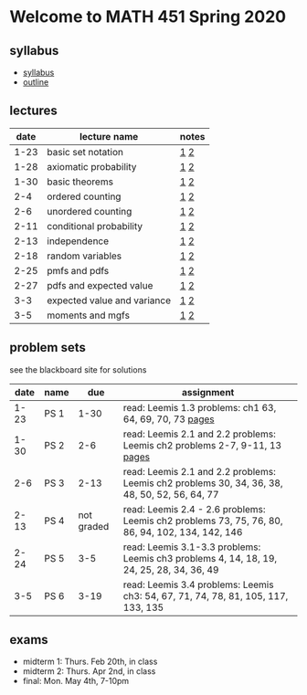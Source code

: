 # Welcome to MATH 451 Spring 2020

## syllabus

- [syllabus](syllabus/syllabus.pdf)
- [outline](student_outline.pdf)

## lectures

date | lecture name | notes |
|---|---|---| 
1-23 | basic set notation | [1](lns/lec1_1.pdf) [2](lns/lec1_2.pdf) |
1-28 | axiomatic probability | [1](lns/lec2_1.pdf) [2](lns/lec2_2.pdf) |
1-30 | basic theorems | [1](lns/lec3_1.pdf) [2](lns/lec3_2.pdf) |
2-4 | ordered counting | [1](lns/lec4_1.pdf) [2](lns/lec4_2.pdf) |
2-6 | unordered counting | [1](lns/lec5_1.pdf) [2](lns/lec5_2.pdf) |
2-11 | conditional probability | [1](lns/lec6_1.pdf) [2](lns/lec6_2.pdf) |
2-13 | independence | [1](lns/lec7_1.pdf) [2](lns/lec7_2.pdf) |
2-18 | random variables | [1](lns/lec8_1.pdf) [2](lns/lec8_2.pdf) |
2-25 | pmfs and pdfs | [1](lns/lec9_1.pdf) [2](lns/lec9_2.pdf) |
2-27 | pdfs and expected value | [1](lns/lec10_1.pdf) [2](lns/lec10_2.pdf) |
3-3 | expected value and variance | [1](lns/lec11_1.pdf) [2](lns/lec11_2.pdf) |
3-5 | moments and mgfs | [1](lns/lec12_1.pdf) [2](lns/lec12_2.pdf) |

## problem sets

see the blackboard site for solutions

date | name | due | assignment |
|--- | --- | --- | --- |
1-23 | PS 1 | 1-30 | read: Leemis 1.3 problems: ch1 63, 64, 69, 70, 73 [pages](scans/leemis_40_42.pdf)|
1-30 | PS 2 | 2-6 | read: Leemis 2.1 and 2.2 problems:  Leemis ch2 problems 2-7, 9-11, 13 [pages](scans/leemis_81_82.pdf)|
2-6 | PS 3 | 2-13 | read: Leemis 2.1 and 2.2 problems:  Leemis ch2 problems 30, 34, 36, 38, 48, 50, 52, 56, 64, 77|
2-13 | PS 4 | not graded | read:  Leemis 2.4 - 2.6 problems:  Leemis ch2 problems 73, 75, 76, 80, 86, 94, 102, 134, 142, 146|
2-24 | PS 5 | 3-5 | read:  Leemis 3.1-3.3 problems:  Leemis ch3 problems 4, 14, 18, 19, 24, 25, 28, 34, 36, 49 |
3-5 | PS 6 | 3-19 | read:  Leemis 3.4 problems:  Leemis ch3: 54, 67, 71, 74, 78, 81, 105, 117, 133, 135

## exams

- midterm 1: Thurs. Feb 20th, in class
- midterm 2: Thurs. Apr 2nd, in class
- final: Mon. May 4th, 7-10pm
